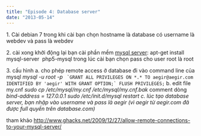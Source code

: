 ```yaml
---
title: "Episode 4: Database server"
date: "2013-05-14"
---
```


1\. Cài debian 7 trong khi cài bạn chọn hostname là database có username là webdev và pass là webdev

2\. cài xong khởi động lại bạn cài phần mềm [mysql server](http://www.mysql.com "MySQL"): apt-get install mysql-server  php5-mysql trong lúc cài bạn chọn pass cho user root là root

3\. cấu hình a. cho phép remote access ở database đi vào command line của mysql _mysql -u root -p_ `` `GRANT ALL PRIVILEGES ON *.* TO aegir@aegir.com IDENTIFIED BY 'aegir' WITH GRANT OPTION;` FLUSH PRIVILEGES;`` b. edit file my.cnf _sudo cp /etc/mysql/my.cnf /etc/mysql/my.cnf.bak_ comment dòng _bind-address = 127.0.0.1_ _sudo /etc/init.d/mysql restart c. lúc tạo database server, bạn nhập vào username và pass là aegir (vì aegir từ aegir.com đã được full quyền trên database.com)_

tham khảo http://www.ghacks.net/2009/12/27/allow-remote-connections-to-your-mysql-server/
